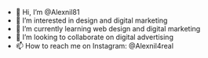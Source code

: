 - 👋 Hi, I’m @Alexnil81
- 👀 I’m interested in design and digital marketing
- 🌱 I’m currently learning web design and digital marketing
- 💞️ I’m looking to collaborate on digital advertising
- 📫 How to reach me on Instagram: @Alexnil4real

<!---
Alexnil81/Alexnil81 is a ✨ special ✨ repository because its `README.md` (this file) appears on your GitHub profile.
You can click the Preview link to take a look at your changes.
--->
